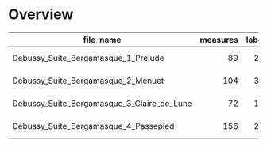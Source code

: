 

# Overview
|                file_name                 |measures|labels|standard| annotators |reviewers|
|------------------------------------------|-------:|-----:|--------|------------|---------|
|Debussy_Suite_Bergamasque_1_Prelude       |      89|   275|2.1.0   |Adrian Nagel|         |
|Debussy_Suite_Bergamasque_2_Menuet        |     104|   306|2.1.0   |Adrian Nagel|         |
|Debussy_Suite_Bergamasque_3_Claire_de_Lune|      72|   150|2.1.0   |Adrian Nagel|         |
|Debussy_Suite_Bergamasque_4_Passepied     |     156|   285|2.1.0   |Adrian Nagel|         |
